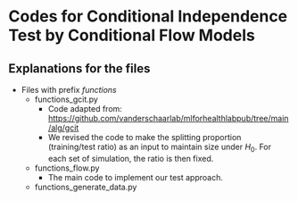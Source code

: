 # Codes for Conditional Independence Test by Conditional Flow Models

## Explanations for the files

-   Files with prefix *functions*
    -   functions_gcit.py
        -   Code adapted from: https://github.com/vanderschaarlab/mlforhealthlabpub/tree/main/alg/gcit
        -   We revised the code to make the splitting proportion (training/test ratio) as an input to maintain size under $H_0$. For each set of simulation, the ratio is then fixed.
    -   functions_flow.py
        -   The main code to implement our test approach.
    -   functions_generate_data.py